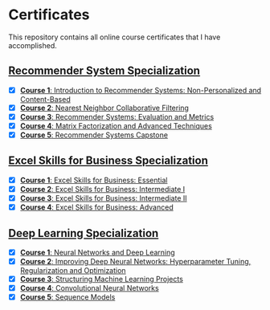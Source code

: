 # Certificates
This repository contains all online course certificates that I have accomplished.
## [Recommender System Specialization](https://github.com/GoodDee/Certificates/blob/master/Coursera-Recommender_Systems.pdf)
- [x] [**Course 1**: Introduction to Recommender Systems: Non-Personalized and Content-Based](https://github.com/GoodDee/Certificates/blob/master/Coursera-Introduction_to_Recommender_Systems_Non-Personalized_and_Content-Based.pdf)
- [x] [**Course 2**: Nearest Neighbor Collaborative Filtering](https://github.com/GoodDee/Certificates/blob/master/Coursera-Nearest_Neighbor_Collaborative_Filtering.pdf)
- [x] [**Course 3**: Recommender Systems: Evaluation and Metrics](https://github.com/GoodDee/Certificates/blob/master/Coursera-Recommender_Systems_Evaluation_and_Metrics.pdf)
- [x] [**Course 4**: Matrix Factorization and Advanced Techniques](https://github.com/GoodDee/Certificates/blob/master/Coursera-Matrix_Factorization_and_Advanced_Techniques.pdf)
- [x] [**Course 5**: Recommender Systems Capstone](https://github.com/GoodDee/Certificates/blob/master/Coursera-Recommender_Systems_Capstone.pdf)

## [Excel Skills for Business Specialization](https://github.com/GoodDee/Certificates/blob/master/Coursera-Excel_Skills_for_Business_Specialization.pdf)
- [x] [**Course 1**: Excel Skills for Business: Essential](https://github.com/GoodDee/Certificates/blob/master/Coursera-Excel-Skills_for_Business_Essentials.pdf)
- [x] [**Course 2**: Excel Skills for Business: Intermediate I](https://github.com/GoodDee/Certificates/blob/master/Coursera-Excel-Skills_for_Business_Intermediate_I.pdf)
- [x] [**Course 3**: Excel Skills for Business: Intermediate II](https://github.com/GoodDee/Certificates/blob/master/Cousera-Excel-Skills_for_Business_Intermediate_II.pdf)
- [x] [**Course 4**: Excel Skills for Business: Advanced](https://github.com/GoodDee/Certificates/blob/master/Coursera-Excel_Skills_for_Business_Advanced.pdf)

## [Deep Learning Specialization](https://github.com/GoodDee/Certificates/blob/master/Coursera-Deep_Learning.pdf)
- [x] [**Course 1**: Neural Networks and Deep Learning](https://github.com/GoodDee/Certificates/blob/master/Coursera-Neutral_Networks_and_Deep_Learning.pdf)
- [x] [**Course 2**: Improving Deep Neural Networks: Hyperparameter Tuning, Regularization and Optimization](https://github.com/GoodDee/Certificates/blob/master/Coursera-Improving_Deep_Neural_Networks_Hyperparameter_tuning_Regularization_Optimization.pdf)
- [x] [**Course 3**: Structuring Machine Learning Projects](https://github.com/GoodDee/Certificates/blob/master/Coursera-Structuring_Machine_Learning_Projects.pdf)
- [x] [**Course 4**: Convolutional Neural Networks](https://github.com/GoodDee/Certificates/blob/master/Coursera-Convolutional_Neural_Networks.pdf)
- [x] [**Course 5**: Sequence Models](https://github.com/GoodDee/Certificates/blob/master/Coursera-Sequence_Models.pdf)
